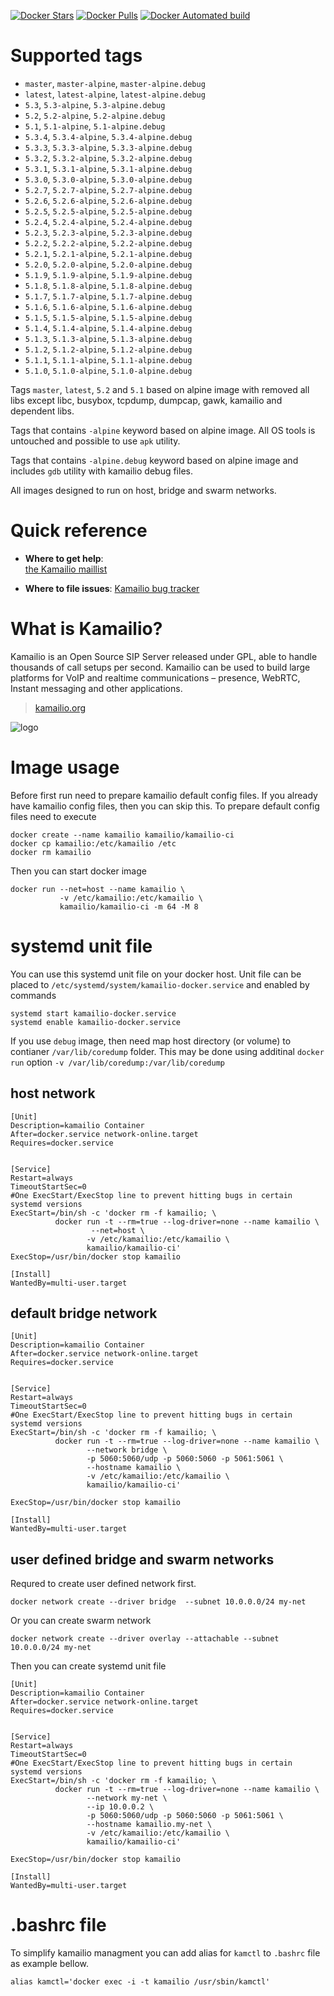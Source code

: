[![Docker Stars](https://img.shields.io/docker/stars/kamailio/kamailio-ci.svg)](https://hub.docker.com/r/kamailio/kamailio-ci/)
[![Docker Pulls](https://img.shields.io/docker/pulls/kamailio/kamailio-ci.svg)](https://hub.docker.com/r/kamailio/kamailio-ci/)
[![Docker Automated build](https://img.shields.io/docker/automated/kamailio/kamailio-ci.svg)](https://hub.docker.com/r/kamailio/kamailio-ci/)

# Supported tags

-	`master`, `master-alpine`, `master-alpine.debug`
-	`latest`, `latest-alpine`, `latest-alpine.debug`
-	`5.3`, `5.3-alpine`, `5.3-alpine.debug`
-	`5.2`, `5.2-alpine`, `5.2-alpine.debug`
-	`5.1`, `5.1-alpine`, `5.1-alpine.debug`
-	`5.3.4`, `5.3.4-alpine`, `5.3.4-alpine.debug`
-	`5.3.3`, `5.3.3-alpine`, `5.3.3-alpine.debug`
-	`5.3.2`, `5.3.2-alpine`, `5.3.2-alpine.debug`
-	`5.3.1`, `5.3.1-alpine`, `5.3.1-alpine.debug`
-	`5.3.0`, `5.3.0-alpine`, `5.3.0-alpine.debug`
-	`5.2.7`, `5.2.7-alpine`, `5.2.7-alpine.debug`
-	`5.2.6`, `5.2.6-alpine`, `5.2.6-alpine.debug`
-	`5.2.5`, `5.2.5-alpine`, `5.2.5-alpine.debug`
-	`5.2.4`, `5.2.4-alpine`, `5.2.4-alpine.debug`
-	`5.2.3`, `5.2.3-alpine`, `5.2.3-alpine.debug`
-	`5.2.2`, `5.2.2-alpine`, `5.2.2-alpine.debug`
-	`5.2.1`, `5.2.1-alpine`, `5.2.1-alpine.debug`
-	`5.2.0`, `5.2.0-alpine`, `5.2.0-alpine.debug`
-	`5.1.9`, `5.1.9-alpine`, `5.1.9-alpine.debug`
-	`5.1.8`, `5.1.8-alpine`, `5.1.8-alpine.debug`
-	`5.1.7`, `5.1.7-alpine`, `5.1.7-alpine.debug`
-	`5.1.6`, `5.1.6-alpine`, `5.1.6-alpine.debug`
-	`5.1.5`, `5.1.5-alpine`, `5.1.5-alpine.debug`
-	`5.1.4`, `5.1.4-alpine`, `5.1.4-alpine.debug`
-	`5.1.3`, `5.1.3-alpine`, `5.1.3-alpine.debug`
-	`5.1.2`, `5.1.2-alpine`, `5.1.2-alpine.debug`
-	`5.1.1`, `5.1.1-alpine`, `5.1.1-alpine.debug`
-	`5.1.0`, `5.1.0-alpine`, `5.1.0-alpine.debug`

Tags `master`, `latest`, `5.2` and `5.1` based on alpine image with removed all libs except libc, busybox, tcpdump, dumpcap, gawk, kamailio and dependent libs.

Tags that contains `-alpine` keyword based on alpine image. All OS tools is untouched and possible to use `apk` utility.

Tags that contains `-alpine.debug` keyword based on alpine image and includes `gdb` utility with kamailio debug files.

All images designed to run on host, bridge and swarm networks.

# Quick reference

-	**Where to get help**:  
	[the Kamailio maillist](https://www.kamailio.org/w/mailing-lists/)

-	**Where to file issues**:
	[Kamailio bug tracker](https://github.com/kamailio/kamailio/issues)


# What is Kamailio?

Kamailio is an Open Source SIP Server released under GPL, able to handle thousands of call setups per second.
Kamailio can be used to build large platforms for VoIP and realtime communications – presence, WebRTC, Instant
messaging and other applications.

> [kamailio.org](https://www.kamailio.org)

![logo](https://www.kamailio.org/w/wp-content/uploads/2016/04/kamailio-logo-2015-140x64.png)

# Image usage

Before first run need to prepare kamailio default config files. If you already have kamailio config files, then you can skip this. To prepare default config files need to execute
```console
docker create --name kamailio kamailio/kamailio-ci
docker cp kamailio:/etc/kamailio /etc
docker rm kamailio
```

Then you can start docker image

```console
docker run --net=host --name kamailio \
           -v /etc/kamailio:/etc/kamailio \
           kamailio/kamailio-ci -m 64 -M 8
```

# systemd unit file

You can use this systemd unit file on your docker host.
Unit file can be placed to `/etc/systemd/system/kamailio-docker.service` and enabled by commands
```console
systemd start kamailio-docker.service
systemd enable kamailio-docker.service
```

If you use `debug` image, then need map host directory (or volume) to contianer `/var/lib/coredump` folder. This may be done using additinal `docker run` option `-v /var/lib/coredump:/var/lib/coredump`

## host network

```console
[Unit]
Description=kamailio Container
After=docker.service network-online.target
Requires=docker.service


[Service]
Restart=always
TimeoutStartSec=0
#One ExecStart/ExecStop line to prevent hitting bugs in certain systemd versions
ExecStart=/bin/sh -c 'docker rm -f kamailio; \
          docker run -t --rm=true --log-driver=none --name kamailio \
                  --net=host \
                 -v /etc/kamailio:/etc/kamailio \
                 kamailio/kamailio-ci'
ExecStop=/usr/bin/docker stop kamailio

[Install]
WantedBy=multi-user.target
```

## default bridge network

```console
[Unit]
Description=kamailio Container
After=docker.service network-online.target
Requires=docker.service


[Service]
Restart=always
TimeoutStartSec=0
#One ExecStart/ExecStop line to prevent hitting bugs in certain systemd versions
ExecStart=/bin/sh -c 'docker rm -f kamailio; \
          docker run -t --rm=true --log-driver=none --name kamailio \
                 --network bridge \
                 -p 5060:5060/udp -p 5060:5060 -p 5061:5061 \
                 --hostname kamailio \
                 -v /etc/kamailio:/etc/kamailio \
                 kamailio/kamailio-ci'

ExecStop=/usr/bin/docker stop kamailio

[Install]
WantedBy=multi-user.target
```

## user defined bridge and swarm networks

Requred to create user defined network first.

```console
docker network create --driver bridge  --subnet 10.0.0.0/24 my-net
```

Or you can create swarm network

```console
docker network create --driver overlay --attachable --subnet 10.0.0.0/24 my-net
```

Then you can create systemd unit file

```console
[Unit]
Description=kamailio Container
After=docker.service network-online.target
Requires=docker.service


[Service]
Restart=always
TimeoutStartSec=0
#One ExecStart/ExecStop line to prevent hitting bugs in certain systemd versions
ExecStart=/bin/sh -c 'docker rm -f kamailio; \
          docker run -t --rm=true --log-driver=none --name kamailio \
                 --network my-net \
                 --ip 10.0.0.2 \
                 -p 5060:5060/udp -p 5060:5060 -p 5061:5061 \
                 --hostname kamailio.my-net \
                 -v /etc/kamailio:/etc/kamailio \
                 kamailio/kamailio-ci'

ExecStop=/usr/bin/docker stop kamailio

[Install]
WantedBy=multi-user.target
```

# .bashrc file

To simplify kamailio managment you can add alias for `kamctl` to `.bashrc` file as example bellow.
```console
alias kamctl='docker exec -i -t kamailio /usr/sbin/kamctl'
```
